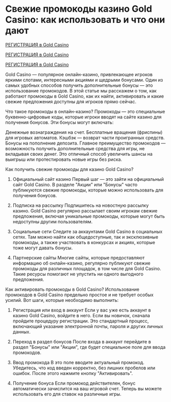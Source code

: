 # Свежие промокоды казино Gold Casino: как использовать и что они дают

[РЕГИСТРАЦИЯ в Gold Casino](https://interup-moving.top?ref=fap_w41726p126_default)

[РЕГИСТРАЦИЯ в Gold Casino](https://interup-moving.top?ref=fap_w41726p126_default)

[РЕГИСТРАЦИЯ в Gold Casino](https://interup-moving.top?ref=fap_w41726p126_default)

Gold Casino — популярное онлайн-казино, привлекающее игроков яркими слотами, интересными акциями и щедрыми бонусами. Один из самых удобных способов получить дополнительные бонусы — это использование промокодов. В этой статье мы расскажем о том, как работают промокоды в Gold Casino, как их найти, активировать и какие свежие предложения доступны для игроков прямо сейчас.

Что такое промокоды в онлайн-казино?
Промокоды — это специальные буквенно-цифровые коды, которые игроки вводят на сайте казино для получения бонусов. Эти бонусы могут включать:

Денежные вознаграждения на счет.
Бесплатные вращения (фриспины) для игровых автоматов.
Кэшбэк — возврат части проигранных средств.
Бонусы на пополнение депозита.
Главное преимущество промокодов — возможность получить дополнительные средства для игры, не вкладывая своих денег. Это отличный способ увеличить шансы на выигрыш или протестировать новые игры без риска.

Как получить свежие промокоды для казино Gold Casino?
1. Официальный сайт казино
Первый шаг — это зайти на официальный сайт Gold Casino. В разделе "Акции" или "Бонусы" часто публикуются свежие промокоды, которые можно использовать для получения бонусов.

2. Подписка на рассылку
Подпишитесь на новостную рассылку казино. Gold Casino регулярно рассылает своим игрокам свежие предложения, включая уникальные промокоды, которые могут быть недоступны другим пользователям.

3. Социальные сети
Следите за аккаунтами Gold Casino в социальных сетях. Там можно найти как общедоступные, так и эксклюзивные промокоды, а также участвовать в конкурсах и акциях, которые тоже могут давать бонусы.

4. Партнерские сайты
Многие сайты, которые предоставляют информацию об онлайн-казино, регулярно публикуют свежие промокоды для различных площадок, в том числе для Gold Casino. Такие ресурсы помогают не упустить ни одного выгодного предложения.

Как активировать промокоды в Gold Casino?
Использование промокодов в Gold Casino предельно простое и не требует особых усилий. Вот шаги, которые необходимо выполнить:

1. Регистрация или вход в аккаунт
Если у вас уже есть аккаунт в казино Gold Casino, войдите в него. Если вы новичок, сначала пройдите процедуру регистрации. Это стандартный процесс, включающий указание электронной почты, пароля и других личных данных.

2. Переход в раздел бонусов
После входа в аккаунт перейдите в раздел "Бонусы" или "Акции", где будет специальное поле для ввода промокодов.

3. Ввод промокода
В это поле вводите актуальный промокод. Убедитесь, что код введен корректно, без лишних пробелов или ошибок. После этого нажмите кнопку "Активировать".

4. Получение бонуса
Если промокод действителен, бонус автоматически зачислится на ваш игровой счет. Теперь вы можете использовать его для ставок на различные игры.
